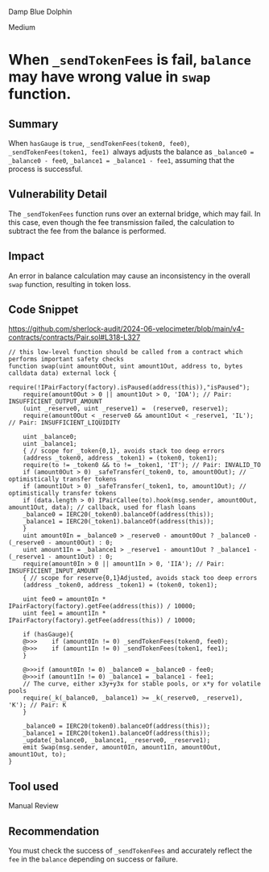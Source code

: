 Damp Blue Dolphin

Medium

# When `_sendTokenFees` is fail, `balance` may have wrong value in `swap` function.

## Summary
When `hasGauge` is `true`, `_sendTokenFees(token0, fee0)`, `_sendTokenFees(token1, fee1) `always adjusts the balance as `_balance0 = _balance0 - fee0`, `_balance1 = _balance1 - fee1`, assuming that the process is successful.

## Vulnerability Detail
The `_sendTokenFees` function runs over an external bridge, which may fail.
In this case, even though the fee transmission failed, the calculation to subtract the fee from the balance is performed.

## Impact
An error in balance calculation may cause an inconsistency in the overall `swap` function, resulting in token loss.

## Code Snippet

https://github.com/sherlock-audit/2024-06-velocimeter/blob/main/v4-contracts/contracts/Pair.sol#L318-L327

    // this low-level function should be called from a contract which performs important safety checks
    function swap(uint amount0Out, uint amount1Out, address to, bytes calldata data) external lock {
        require(!IPairFactory(factory).isPaused(address(this)),"isPaused");
        require(amount0Out > 0 || amount1Out > 0, 'IOA'); // Pair: INSUFFICIENT_OUTPUT_AMOUNT
        (uint _reserve0, uint _reserve1) =  (reserve0, reserve1);
        require(amount0Out < _reserve0 && amount1Out < _reserve1, 'IL'); // Pair: INSUFFICIENT_LIQUIDITY

        uint _balance0;
        uint _balance1;
        { // scope for _token{0,1}, avoids stack too deep errors
        (address _token0, address _token1) = (token0, token1);
        require(to != _token0 && to != _token1, 'IT'); // Pair: INVALID_TO
        if (amount0Out > 0) _safeTransfer(_token0, to, amount0Out); // optimistically transfer tokens
        if (amount1Out > 0) _safeTransfer(_token1, to, amount1Out); // optimistically transfer tokens
        if (data.length > 0) IPairCallee(to).hook(msg.sender, amount0Out, amount1Out, data); // callback, used for flash loans
        _balance0 = IERC20(_token0).balanceOf(address(this));
        _balance1 = IERC20(_token1).balanceOf(address(this));
        }
        uint amount0In = _balance0 > _reserve0 - amount0Out ? _balance0 - (_reserve0 - amount0Out) : 0;
        uint amount1In = _balance1 > _reserve1 - amount1Out ? _balance1 - (_reserve1 - amount1Out) : 0;
        require(amount0In > 0 || amount1In > 0, 'IIA'); // Pair: INSUFFICIENT_INPUT_AMOUNT
        { // scope for reserve{0,1}Adjusted, avoids stack too deep errors
        (address _token0, address _token1) = (token0, token1);

        uint fee0 = amount0In * IPairFactory(factory).getFee(address(this)) / 10000;
        uint fee1 = amount1In * IPairFactory(factory).getFee(address(this)) / 10000;

        if (hasGauge){
        @>>>    if (amount0In != 0) _sendTokenFees(token0, fee0);
        @>>>    if (amount1In != 0) _sendTokenFees(token1, fee1);
        } 

        @>>>if (amount0In != 0) _balance0 = _balance0 - fee0;
        @>>>if (amount1In != 0) _balance1 = _balance1 - fee1;
        // The curve, either x3y+y3x for stable pools, or x*y for volatile pools
        require(_k(_balance0, _balance1) >= _k(_reserve0, _reserve1), 'K'); // Pair: K
        }
        
        _balance0 = IERC20(token0).balanceOf(address(this)); 
        _balance1 = IERC20(token1).balanceOf(address(this));
        _update(_balance0, _balance1, _reserve0, _reserve1);
        emit Swap(msg.sender, amount0In, amount1In, amount0Out, amount1Out, to);
    }

## Tool used

Manual Review

## Recommendation
You must check the success of `_sendTokenFees` and accurately reflect the `fee` in the `balance` depending on success or failure.
